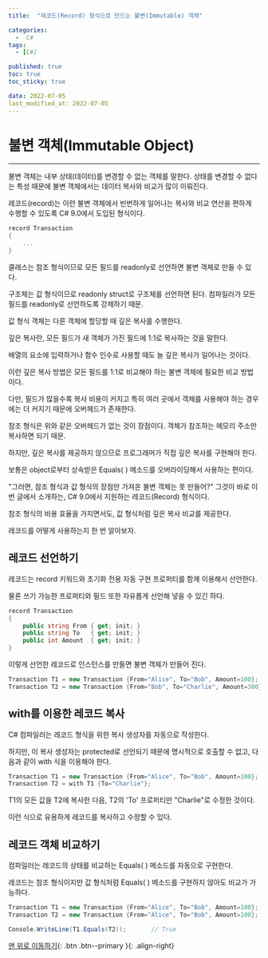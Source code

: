 ```yaml
---
title:  "레코드(Record) 형식으로 만드는 불변(Immutable) 객체" 

categories:
  -  C#
tags:
  - [C#]

published: true
toc: true
toc_sticky: true

date: 2022-07-05
last_modified_at: 2022-07-05
---
```


# 불변 객체(Immutable Object)

---
불변 객체는 내부 상태(데이터)를 변경할 수 없는 객체를 말한다. 상태를 변경할 수 없다는 특성 때문에 불변 객체에서는 데이터 복사와 비교가 많이 이뤄진다.

레코드(record)는 이런 불변 객체에서 빈번하게 일어나는 복사와 비교 연산을 편하게 수행할 수 있도록 C# 9.0에서 도입된 형식이다.

```c#
record Transaction
{
    ...
}
```
클래스는 참조 형식이므로 모든 필드를 readonly로 선언하면 불변 객체로 만들 수 있다.

구조체는 값 형식이므로 readonly struct로 구조체를 선언하면 된다. 컴파일러가 모든 필드를 readonly로 선언하도록 강제하기 때문.

값 형식 객체는 다른 객체에 할당할 때 깊은 복사를 수행한다.

깊은 복사란, 모든 필드가 새 객체가 가진 필드에 1:1로 복사하는 것을 말한다.

배열의 요소에 입력하거나 함수 인수로 사용할 때도 늘 깊은 복사가 일어나는 것이다.

이런 깊은 복사 방법은 모든 필드를 1:1로 비교해야 하는 불변 객체에 필요한 비교 방법이다.

다만, 필드가 많을수록 복사 비용이 커지고 특히 여러 곳에서 객체를 사용해야 하는 경우에는 더 커지기 때문에 오버헤드가 존재한다.

참조 형식은 위와 같은 오버헤드가 없는 것이 장점이다. 객체가 참조하는 메모리 주소만 복사하면 되기 때문.

하지만, 깊은 복사를 제공하지 않으므로 프로그래머가 직접 깊은 복사를 구현해야 한다.

보통은 object로부터 상속받은 Equals( ) 메소드를 오버라이딩해서 사용하는 편이다.

"그러면, 참조 형식과 값 형식의 장점만 가져온 불변 객체는 못 만들어?"
그것이 바로 이번 글에서 소개하는, C# 9.0에서 지원하는 레코드(Record) 형식이다.

참조 형식의 비용 효율을 가지면서도, 값 형식처럼 깊은 복사 비교를 제공한다.

레코드를 어떻게 사용하는지 한 번 알아보자.

## 레코드 선언하기

레코드는 record 키워드와 초기화 전용 자동 구현 프로퍼티를 함께 이용해서 선언한다.

물론 쓰기 가능한 프로퍼티와 필드 또한 자유롭게 선언해 넣을 수 있긴 하다.

```c#
record Transaction
{
    public string From { get; init; }
    public string To   { get; init; }
    public int Amount  { get; init; }
}
```

이렇게 선언한 레코드로 인스턴스를 만들면 불변 객체가 만들어 진다.

```c#
Transaction T1 = new Transaction {From="Alice", To="Bob", Amount=100};
Transaction T2 = new Transaction {From="Bob", To="Charlie", Amount=300};
```
## with를 이용한 레코드 복사

C# 컴파일러는 레코드 형식을 위한 복사 생성자를 자동으로 작성한다.

하지만, 이 복사 생성자는 protected로 선언되기 때문에 명시적으로 호출할 수 없고, 다음과 같이 with 식을 이용해야 한다.
```c#
Transaction T1 = new Transaction {From="Alice", To="Bob", Amount=100};
Transaction T2 = with T1 {To="Charlie"};
```
T1의 모든 값을 T2에 복사한 다음, T2의 'To' 프로퍼티만 "Charlie"로 수정한 것이다.

이런 식으로 유용하게 레코드를 복사하고 수정할 수 있다.

## 레코드 객체 비교하기

컴파일러는 레코드의 상태를 비교하는 Equals( ) 메소드를 자동으로 구현한다.

레코드는 참조 형식이지만 값 형식처럼 Equals( ) 메소드를 구현하지 않아도 비교가 가능하다.

```c#
Transaction T1 = new Transaction {From="Alice", To="Bob", Amount=100};
Transaction T2 = new Transaction {From="Alice", To="Bob", Amount=100};

Console.WriteLine(T1.Equals(T2));       // True
```
[맨 위로 이동하기](#){: .btn .btn--primary }{: .align-right}